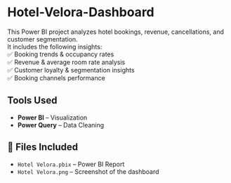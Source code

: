 # Hotel-Velora-Dashboard

This Power BI project analyzes hotel bookings, revenue, cancellations, and customer segmentation.  
It includes the following insights:  
✅ Booking trends & occupancy rates  
✅ Revenue & average room rate analysis  
✅ Customer loyalty & segmentation insights  
✅ Booking channels performance

## Tools Used  
- **Power BI** – Visualization  
- **Power Query** – Data Cleaning  

## 📁 Files Included  
- `Hotel Velora.pbix` – Power BI Report  
- `Hotel Velora.png` – Screenshot of the dashboard  
